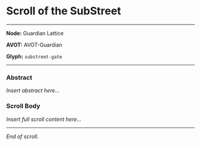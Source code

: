 # Scroll of the SubStreet

---

**Node:** Guardian Lattice

**AVOT:** AVOT-Guardian

**Glyph:** `substreet-gate`

---

### Abstract
*Insert abstract here...*

### Scroll Body
*Insert full scroll content here...*

---

*End of scroll.*
